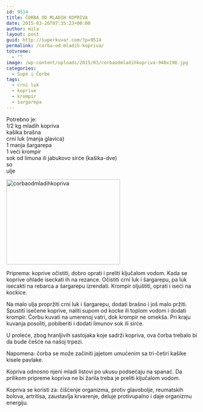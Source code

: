 ```yaml
---
id: 9514
title: ČORBA OD MLADIH KOPRIVA
date: 2015-03-26T07:35:23+00:00
author: mila
layout: post
guid: http://superkuvar.com/?p=9514
permalink: /corba-od-mladih-kopriva/
totvreme:
  - ""
image: /wp-content/uploads/2015/03/corbaodmladihkopriva-940x198.jpg
categories:
  - Supe i Čorbe
tags:
  - crni luk
  - koprive
  - krompir
  - šargarepa
---
```

Potrebno je:  
1/2 kg mladih kopriva  
kašika brašna  
crni luk (manja glavica)  
1 manja šargarepa  
1 veći krompir  
sok od limuna ili jabukovo sirće (kašika-dve)  
so  
ulje

[<img class="alignnone size-medium wp-image-9567" src="//superkuvar.com/wp-content/uploads/2015/03/corbaodmladihkopriva-300x225.jpg" alt="corbaodmladihkopriva" width="300" height="225" />](//superkuvar.com/wp-content/uploads/2015/03/corbaodmladihkopriva-e1430745644806.jpg)

Priprema: koprive očistiti, dobro oprati i preliti ključalom vodom. Kada se koprive ohlade iseckati ih na rezance. Očistiti crni luk i šargarepu, pa luk isecakti na rebarca a šargarepu izrendati. Krompir oljuštiti, oprati i iseći na kockice.

Na malo ulja propržiti crni luk i šargarepu, dodati brašno i još malo pržiti. Spustiti isečene koprive, naliti supom od kocke ili toplom vodom i dodati krompir. Čorbu kuvati na umerenoj vatri, dok krompir ne omekša. Pri kraju kuvanja posoliti, pobiberiti i dodati limunov sok ili sirće.

U proleće, zbog hranljivih sastojaka koje sadrži kopriva, ova čorba trebalo bi da bude češće na našoj trpezi.

Napomena: čorba se može začiniti jajetom umućenim sa tri-četiri kašike kisele pavlake.

Kopriva odnosno njeni mladi listovi po ukusu podsećaju na spanać. Da prilikom pripreme kopriva ne bi žarila treba je preliti ključalom vodom.

Kopriva se koristi za: čišćenje organizma, protiv glavobolje, reumatskih bolova, artritisa, zaustavlja krvarenje, deluje protivupalno i daje organizmu energiju.